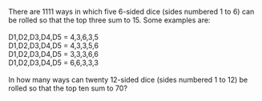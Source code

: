   There are 1111 ways in which five 6-sided dice (sides numbered 1 to 6) can be rolled so that the top three sum to 15. Some examples are:    <br /><br />  D1,D2,D3,D4,D5 = 4,3,6,3,5  <br />  D1,D2,D3,D4,D5 = 4,3,3,5,6  <br />  D1,D2,D3,D4,D5 = 3,3,3,6,6  <br />  D1,D2,D3,D4,D5 = 6,6,3,3,3  <br /><br />  In how many ways can twenty 12-sided dice (sides numbered 1 to 12) be rolled so that the top ten sum to 70?  